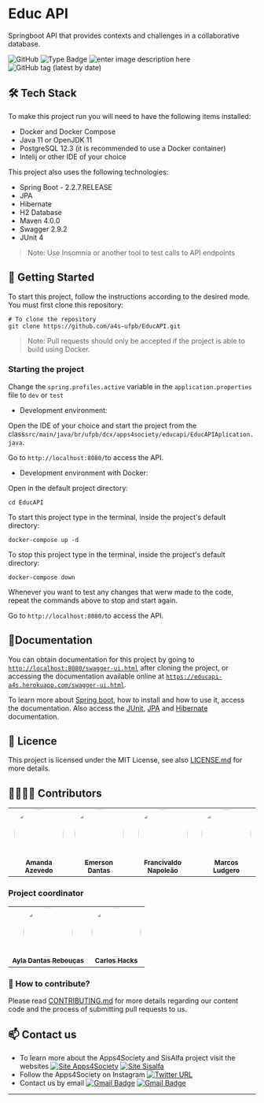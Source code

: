 # Educ API

Springboot API that provides contexts and challenges in a collaborative database.

![GitHub](https://img.shields.io/github/license/a4s-ufpb/EducAPI?label=licence) ![Type Badge](https://img.shields.io/badge/project%3A-Apps4Society-informational) ![enter image description here](https://img.shields.io/badge/project-SisAlfa-yellow)  ![GitHub tag (latest by date)](https://img.shields.io/github/v/tag/a4s-ufpb/EducAPI?color=blueviolet)

## 🛠 Tech Stack

To make this project run you will need to have the following items installed: 

* Docker and Docker Compose
* Java 11 or OpenJDK 11
* PostgreSQL 12.3 (it is recommended to use a Docker container)
* Intelij or other IDE of your choice

This project also uses the following technologies:
* Spring Boot - 2.2.7.RELEASE
* JPA
* Hibernate
* H2 Database
* Maven 4.0.0 
* Swagger 2.9.2
* JUnit 4

 > Note: Use Insomnia or another tool to test calls to API endpoints

## :rocket: Getting Started

To start this project, follow the instructions according to the desired mode. You must first clone this repository:

    # To clone the repository
    git clone https://github.com/a4s-ufpb/EducAPI.git

 > Note: Pull requests should only be accepted if the project is able to build using Docker. 
 
 ### Starting the project
 
Change the `spring.profiles.active` variable in the `application.properties` file to `dev` or `test`
 
* Development environment: 

Open the IDE of your choice and start the project from the class`src/main/java/br/ufpb/dcx/apps4society/educapi/EducAPIAplication.java`.

Go to `http://localhost:8080/`to access the API.

* Development environment with Docker: 

Open in the default project directory:

    cd EducAPI

To start this project type in the terminal, inside the project's default directory:


    docker-compose up -d
 
 
To stop this project type in the terminal, inside the project's default directory:

    docker-compose down
    
Whenever you want to test any changes that werw made to the code, repeat the commands above to stop and start again.
 
Go to `http://localhost:8080/`to access the API.


## :closed_book:Documentation

<!-- As EducAPI has already been documented in Swagger, you don't need to document the  endpoints here, but if it did not, it should be documented in this section with subtopics (take https://github.com/EmersonDantas/SWR-Social-Network-API as base) -->

You can obtain documentation for this project by going to [`http://localhost:8080/swagger-ui.html`](http://localhost:8080/swagger-ui.html) after cloning the project,  or accessing the documentation available online at [`https://educapi-a4s.herokuapp.com/swagger-ui.html`](https://educapi-a4s.herokuapp.com/swagger-ui.html).

To learn more about [Spring boot](https://spring.io/guides#getting-started-guides), how to install and how to use it, access the documentation. 
Also access the [JUnit](https://junit.org/junit4/), [JPA](https://docs.spring.io/spring-data/jpa/docs/current/reference/html/#reference) and [Hibernate](https://hibernate.org/orm/documentation/5.4/) documentation.


## :page_facing_up: Licence

This project is licensed under the MIT License, see also [LICENSE.md](https://github.com/a4s-ufpb/LICENSE.md) for more details.

## 👩‍💻👨‍💻 Contributors 

<table>
  <tr>
    <td align="center">
	    <a href="https://github.com/AmandaAzevedo">
		    <img style="border-radius: 50%;" src="https://avatars2.githubusercontent.com/u/44630609?s=460&u=ff38a29379fef41570bb4850ae4ed4f456873d0d&v=4" width="100px;" alt=""/>
		    <br/><sub><b>Amanda Azevedo</b></sub>
		</a></br>
    </td>
    <td align="center">
	    <a href="https://github.com/EmersonDantas">
		    <img style="border-radius: 50%;" src="https://avatars2.githubusercontent.com/u/30247063?s=460&u=51304437a75b46e7048abd5e1cef2128d59c78f5&v=4" width="100px;" alt=""/>
		    <br/><sub><b>Emerson Dantas</b></sub>
		</a></br>
    </td>
    <td align="center">
	    <a href="https://github.com/NapoleaoHerculano">
		    <img style="border-radius: 50%;" src="https://avatars3.githubusercontent.com/u/33008128?s=460&u=ad3187526aff8c3976abf00160c8ddcb5feec685&v=4" width="100px;" alt=""/>
		    <br/><sub><b>Francivaldo Napoleão</b></sub>
		</a></br>
    </td>
    <td align="center">
	    <a href="https://github.com/MarcosLudgerio">
		    <img style="border-radius: 50%;" src="https://avatars0.githubusercontent.com/u/43012976?s=460&u=1163c04d9f35b577063b3f6550ae520c4dd2f866&v=4" width="100px;" alt=""/>
		    <br/><sub><b>Marcos Ludgero</b></sub>
		</a></br>
    </td>
  </tr>
</table>

### Project coordinator
<table>
	<tr>
		<td align="center">
		    <a href="https://github.com/ayladebora">
			    <img style="border-radius: 50%;" src="https://avatars1.githubusercontent.com/u/1224119?s=460&v=4" width="100px;" alt=""/>
		    <br/><sub><b>Ayla Dantas Rebouças</b></sub>
		</a>
		</br>
    </td>
    <td align="center">
	    <a href="https://github.com/cesdias">
		    <img style="border-radius: 50%;" src="https://avatars1.githubusercontent.com/u/18514013?s=460&u=0c92f6ba0e7145b56d4c2a56b92b63eea07855ca&v=4" width="100px;" alt=""/>
		    <br/><sub><b>Carlos Hacks</b></sub>
		</a></br>
    </td>
	</tr>
</table>

### :handshake: How to contribute? 
Please read [CONTRIBUTING.md](https://github.com/a4s-ufpb/EducAPI/blob/master/CONTRIBUTING.md) for more details regarding our content code and the process of submitting pull requests to us.

## :mailbox: Contact us
* To learn more about the Apps4Society and SisAlfa project visit the websites [![Site Apps4Society](https://img.shields.io/twitter/url?color=blue&label=Site%20Apps4Society&logo=Apps4Society&style=plastic&url=https%3A%2F%2Fapps4society.dcx.ufpb.br)](https://apps4society.dcx.ufpb.br) [![Site Sisalfa](https://img.shields.io/twitter/url?color=yellow&label=Site%20SisAlfa&logo=Sisalfa&style=plastic&url=https%3A%2F%2Fsisalfa.dcx.ufpb.br%2F) ](https://sisalfa.dcx.ufpb.br)
* Follow the Apps4Society on Instagram  [![Twitter URL](https://img.shields.io/twitter/url?color=pink&label=Instagram%20Apps4Society&logo=Instagram&logoColor=rose&style=plastic&url=https%3A%2F%2Fwww.instagram.com%2Fapps4society%2F)](https://instagram.com/apps4society) 
* Contact us by email [![Gmail Badge](https://img.shields.io/badge/-apps4society@dcx.ufpb.br-c14438?style=flat-square&logo=Gmail&logoColor=white&link=mailto:apps4society@dcx.ufpb.br)](apps4society@dcx.ufpb.br) [![Gmail Badge](https://img.shields.io/badge/-sisalfa@dcx.ufpb.br-c14438?style=flat-square&logo=Gmail&logoColor=white&link=mailto:sisalfa@dcx.ufpb.br)](sisalfa@dcx.ufpb.br)
---
